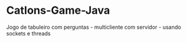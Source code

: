 # CatIons-Game-Java
Jogo de tabuleiro com perguntas - multicliente com servidor - usando sockets e threads
